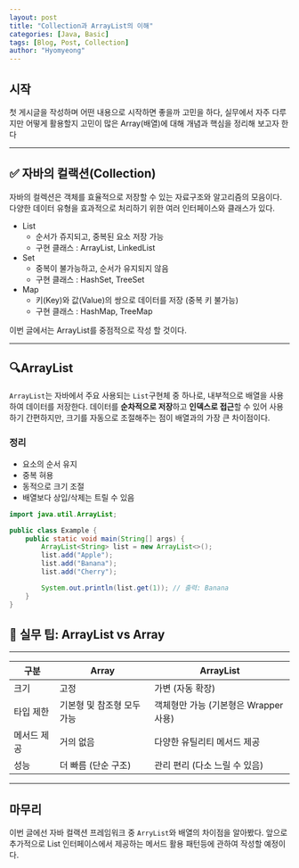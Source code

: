 ```yaml
---
layout: post
title: "Collection과 ArrayList의 이해"
categories: [Java, Basic]
tags: [Blog, Post, Collection]
author: "Hyomyeong"
---
```


## 시작
첫 게시글을 작성하며 어떤 내용으로 시작하면 좋을까 고민을 하다, 실무에서 자주 다루지만 어떻게 활용할지 고민이 많은 Array(배열)에 대해 개념과 핵심을 정리해 보고자 한다

---
## ✅ 자바의 컬랙션(Collection)
자바의 컬렉션은 객체를 효율적으로 저장할 수 있는 자료구조와 알고리즘의 모음이다. 다양한 데이터 유형을 효과적으로 처리하기 위한 여러 인터페이스와 클래스가 있다.
- List
    - 순서가 쥬지되고, 중복된 요소 저장 가능
    - 구현 클래스 : ArrayList, LinkedList
- Set
    - 중복이 불가능하고, 순서가 유지되지 않음
    - 구현 클래스 : HashSet, TreeSet
- Map
    - 키(Key)와 값(Value)의 쌍으로 데이터를 저장 (중복 키 불가능)
    - 구현 클래스 : HashMap, TreeMap

이번 글에서는 ArrayList를 중점적으로 작성 할 것이다.

---
## 🔍ArrayList
`ArrayList`는 자바에서 주요 사용되는 `List`구현체 중 하나로, 내부적으로 배열을 사용하여 데이터를 저장한다.
데이터를 **순차적으로 저장**하고 **인덱스로 접근**할 수 있어 사용하기 간편하지만, 크기를 자동으로 조절해주는 점이 배열과의 가장 큰 차이점이다.

### 정리
- 요소의 순서 유지
- 중복 혀용
- 동적으로 크기 조절
- 배열보다 상입/삭제는 트릴 수 있음

```java
import java.util.ArrayList;

public class Example {
    public static void main(String[] args) {
        ArrayList<String> list = new ArrayList<>();
        list.add("Apple");
        list.add("Banana");
        list.add("Cherry");

        System.out.println(list.get(1)); // 출력: Banana
    }
}
```
## 🧠 실무 팁: ArrayList vs Array

---

| 구분       | Array                     | ArrayList                            |
|------------|---------------------------|---------------------------------------|
| 크기       | 고정                      | 가변 (자동 확장)                     |
| 타입 제한   | 기본형 및 참조형 모두 가능 | 객체형만 가능 (기본형은 Wrapper 사용) |
| 메서드 제공 | 거의 없음                 | 다양한 유틸리티 메서드 제공           |
| 성능       | 더 빠름 (단순 구조)       | 관리 편리 (다소 느릴 수 있음)         |

---

## 마무리
이번 글에선 자바 컬랙션 프레임워크 중 `ArryList`와 배열의 차이점을 알아봤다.
앞으로 추가적으로 List 인터페이스에서 제공하는 메서드 활용 패턴등에 관하여 작성할 예정이다.



